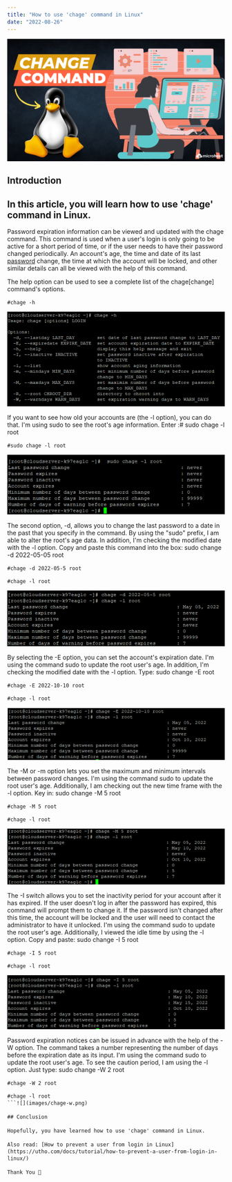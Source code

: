 ```yaml
---
title: "How to use 'chage' command in Linux"
date: "2022-08-26"
---
```


![How to use 'chage' command in Linux](images/Uses-of-change-command-in-Linux-2-1024x576.png)

## Introduction

## **In this article, you will learn how to use 'chage' command in Linux.**

Password expiration information can be viewed and updated with the chage command. This command is used when a user's login is only going to be active for a short period of time, or if the user needs to have their password changed periodically. An account's age, the time and date of its last [password](https://en.wikipedia.org/wiki/Password) change, the time at which the account will be locked, and other similar details can all be viewed with the help of this command.

The help option can be used to see a complete list of the chage\[change\] command's options.

```
#chage -h
```

![](images/chage-h.png)

If you want to see how old your accounts are (the -l option), you can do that. I'm using sudo to see the root's age information. Enter :# sudo chage -l root

```
#sudo chage -l root
```

![](images/sudo-chage-l-root.png)

The second option, -d, allows you to change the last password to a date in the past that you specify in the command. By using the "sudo" prefix, I am able to alter the root's age data. In addition, I'm checking the modified date with the -l option. Copy and paste this command into the box: sudo change -d 2022-05-05 root

```
#chage -d 2022-05-5 root
```  
```
#chage -l root
```

![](images/chage-d-2022-05-5-root.png)

By selecting the -E option, you can set the account's expiration date. I'm using the command sudo to update the root user's age. In addition, I'm checking the modified date with the -l option. Type: sudo change -E root

```
#chage -E 2022-10-10 root
```  
```
#chage -l root
```

![](images/e.png)

The -M or -m option lets you set the maximum and minimum intervals between password changes. I'm using the command sudo to update the root user's age. Additionally, I am checking out the new time frame with the -l option. Key in: sudo change -M 5 root

```
#chage -M 5 root
```

```
#chage -l root
```

![](images/chage-m.png)

The -I switch allows you to set the inactivity period for your account after it has expired. If the user doesn't log in after the password has expired, this command will prompt them to change it. If the password isn't changed after this time, the account will be locked and the user will need to contact the administrator to have it unlocked. I'm using the command sudo to update the root user's age. Additionally, I viewed the idle time by using the -l option. Copy and paste: sudo change -I 5 root

```
#chage -I 5 root
```  
```
#chage -l root
```

![](images/5-6.png)

Password expiration notices can be issued in advance with the help of the -W option. The command takes a number representing the number of days before the expiration date as its input. I'm using the command sudo to update the root user's age. To see the caution period, I am using the -l option. Just type: sudo change -W 2 root

```
#chage -W 2 root
```  
```
#chage -l root
```![](images/chage-w.png)

## Conclusion

Hopefully, you have learned how to use 'chage' command in Linux.

Also read: [How to prevent a user from login in Linux](https://utho.com/docs/tutorial/how-to-prevent-a-user-from-login-in-linux/)

Thank You 🙂

